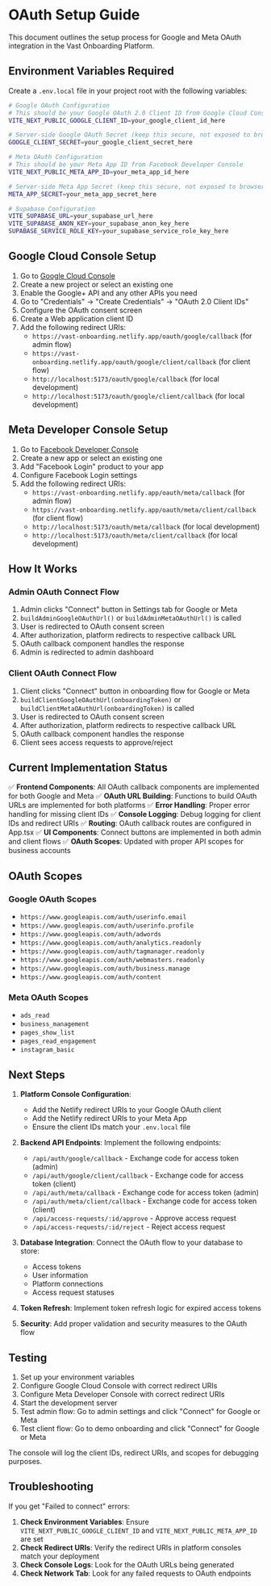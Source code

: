 # OAuth Setup Guide

This document outlines the setup process for Google and Meta OAuth integration in the Vast Onboarding Platform.

## Environment Variables Required

Create a `.env.local` file in your project root with the following variables:

```bash
# Google OAuth Configuration
# This should be your Google OAuth 2.0 Client ID from Google Cloud Console
VITE_NEXT_PUBLIC_GOOGLE_CLIENT_ID=your_google_client_id_here

# Server-side Google OAuth Secret (keep this secure, not exposed to browser)
GOOGLE_CLIENT_SECRET=your_google_client_secret_here

# Meta OAuth Configuration
# This should be your Meta App ID from Facebook Developer Console
VITE_NEXT_PUBLIC_META_APP_ID=your_meta_app_id_here

# Server-side Meta App Secret (keep this secure, not exposed to browser)
META_APP_SECRET=your_meta_app_secret_here

# Supabase Configuration
VITE_SUPABASE_URL=your_supabase_url_here
VITE_SUPABASE_ANON_KEY=your_supabase_anon_key_here
SUPABASE_SERVICE_ROLE_KEY=your_supabase_service_role_key_here
```

## Google Cloud Console Setup

1. Go to [Google Cloud Console](https://console.cloud.google.com/)
2. Create a new project or select an existing one
3. Enable the Google+ API and any other APIs you need
4. Go to "Credentials" → "Create Credentials" → "OAuth 2.0 Client IDs"
5. Configure the OAuth consent screen
6. Create a Web application client ID
7. Add the following redirect URIs:
   - `https://vast-onboarding.netlify.app/oauth/google/callback` (for admin flow)
   - `https://vast-onboarding.netlify.app/oauth/google/client/callback` (for client flow)
   - `http://localhost:5173/oauth/google/callback` (for local development)
   - `http://localhost:5173/oauth/google/client/callback` (for local development)

## Meta Developer Console Setup

1. Go to [Facebook Developer Console](https://developers.facebook.com/)
2. Create a new app or select an existing one
3. Add "Facebook Login" product to your app
4. Configure Facebook Login settings
5. Add the following redirect URIs:
   - `https://vast-onboarding.netlify.app/oauth/meta/callback` (for admin flow)
   - `https://vast-onboarding.netlify.app/oauth/meta/client/callback` (for client flow)
   - `http://localhost:5173/oauth/meta/callback` (for local development)
   - `http://localhost:5173/oauth/meta/client/callback` (for local development)

## How It Works

### Admin OAuth Connect Flow
1. Admin clicks "Connect" button in Settings tab for Google or Meta
2. `buildAdminGoogleOAuthUrl()` or `buildAdminMetaOAuthUrl()` is called
3. User is redirected to OAuth consent screen
4. After authorization, platform redirects to respective callback URL
5. OAuth callback component handles the response
6. Admin is redirected to admin dashboard

### Client OAuth Connect Flow
1. Client clicks "Connect" button in onboarding flow for Google or Meta
2. `buildClientGoogleOAuthUrl(onboardingToken)` or `buildClientMetaOAuthUrl(onboardingToken)` is called
3. User is redirected to OAuth consent screen
4. After authorization, platform redirects to respective callback URL
5. OAuth callback component handles the response
6. Client sees access requests to approve/reject

## Current Implementation Status

✅ **Frontend Components**: All OAuth callback components are implemented for both Google and Meta
✅ **OAuth URL Building**: Functions to build OAuth URLs are implemented for both platforms
✅ **Error Handling**: Proper error handling for missing client IDs
✅ **Console Logging**: Debug logging for client IDs and redirect URIs
✅ **Routing**: OAuth callback routes are configured in App.tsx
✅ **UI Components**: Connect buttons are implemented in both admin and client flows
✅ **OAuth Scopes**: Updated with proper API scopes for business accounts

## OAuth Scopes

### Google OAuth Scopes
- `https://www.googleapis.com/auth/userinfo.email`
- `https://www.googleapis.com/auth/userinfo.profile`
- `https://www.googleapis.com/auth/adwords`
- `https://www.googleapis.com/auth/analytics.readonly`
- `https://www.googleapis.com/auth/tagmanager.readonly`
- `https://www.googleapis.com/auth/webmasters.readonly`
- `https://www.googleapis.com/auth/business.manage`
- `https://www.googleapis.com/auth/content`

### Meta OAuth Scopes
- `ads_read`
- `business_management`
- `pages_show_list`
- `pages_read_engagement`
- `instagram_basic`

## Next Steps

1. **Platform Console Configuration**: 
   - Add the Netlify redirect URIs to your Google OAuth client
   - Add the Netlify redirect URIs to your Meta App
   - Ensure the client IDs match your `.env.local` file

2. **Backend API Endpoints**: Implement the following endpoints:
   - `/api/auth/google/callback` - Exchange code for access token (admin)
   - `/api/auth/google/client/callback` - Exchange code for access token (client)
   - `/api/auth/meta/callback` - Exchange code for access token (admin)
   - `/api/auth/meta/client/callback` - Exchange code for access token (client)
   - `/api/access-requests/:id/approve` - Approve access request
   - `/api/access-requests/:id/reject` - Reject access request

3. **Database Integration**: Connect the OAuth flow to your database to store:
   - Access tokens
   - User information
   - Platform connections
   - Access request statuses

4. **Token Refresh**: Implement token refresh logic for expired access tokens

5. **Security**: Add proper validation and security measures to the OAuth flow

## Testing

1. Set up your environment variables
2. Configure Google Cloud Console with correct redirect URIs
3. Configure Meta Developer Console with correct redirect URIs
4. Start the development server
5. Test admin flow: Go to admin settings and click "Connect" for Google or Meta
6. Test client flow: Go to demo onboarding and click "Connect" for Google or Meta

The console will log the client IDs, redirect URIs, and scopes for debugging purposes.

## Troubleshooting

If you get "Failed to connect" errors:

1. **Check Environment Variables**: Ensure `VITE_NEXT_PUBLIC_GOOGLE_CLIENT_ID` and `VITE_NEXT_PUBLIC_META_APP_ID` are set
2. **Check Redirect URIs**: Verify the redirect URIs in platform consoles match your deployment
3. **Check Console Logs**: Look for the OAuth URLs being generated
4. **Check Network Tab**: Look for any failed requests to OAuth endpoints
